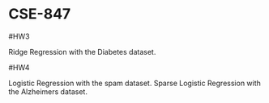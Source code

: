 # CSE-847

#HW3

Ridge Regression with the Diabetes dataset.

#HW4 

Logistic Regression with the spam dataset.
Sparse Logistic Regression with the Alzheimers dataset. 
